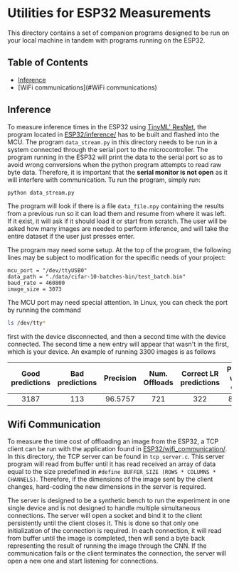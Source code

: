 # Utilities for ESP32 Measurements

This directory contains a set of companion programs designed to be run on your local machine in tandem with programs running on the ESP32.

## Table of Contents

- [Inference](#inference)
- [WiFi communications](#WiFi communications)


## Inference

To measure inference times in the ESP32 using [TinyML' ResNet](https://github.com/mlcommons/tiny/tree/master/benchmark/training/image_classification/trained_models), the program located in [ESP32/inference/](../inference) has to be built and flashed into the MCU. The program `data_stream.py` in this directory needs to be run in a system connected through the serial port to the microcontroller. The program running in the ESP32 will print the data to the serial port so as to avoid wrong conversions when the python program attempts to read raw byte data. Therefore, it is important that the **serial monitor is not open** as it will interfere with communication. Tu run the program, simply run:

```bash
python data_stream.py
```

The program will look if there is a file `data_file.npy` containing the results from a previous run so it can load them and resume from where it was left. If it exist, it will ask if it should load it or start from scratch. The user will be asked how many images are needed to perform inference, and will take the entire dataset if the user just presses enter.

The program may need some setup. At the top of the program, the following lines may be subject to modification for the specific needs of your project:

```pyhton
mcu_port = "/dev/ttyUSB0"
data_path = "./data/cifar-10-batches-bin/test_batch.bin"
baud_rate = 460800
image_size = 3073
```

The MCU port may need special attention. In Linux, you can check the port by running the command

```bash
ls /dev/tty*
```

first with the device disconnected, and then a second time with the device connected. The second time a new entry will appear that wasn't in the first, which is your device. An example of running 3300 images is as follows

| **Good predictions** | **Bad predictions** | **Precision** | **Num. Offloads** | **Correct LR predictions** | **Precision without offload** |
|:--------------------:|:-------------------:|:-------------:|:-----------------:|:--------------------------:|:-----------------------------:|
|         3187         |         113         |    96.5757    |        721        |             322            |            86.8181            |


## Wifi Communication

To measure the time cost of offloading an image from the ESP32, a TCP client can be run with the application found in [ESP32/wifi_communication/](../wifi_communication). In this directory, the TCP server can be found in `tcp_server.c`. This server program will read from buffer until it has read received an array of data equal to the size predefined in `#define BUFFER_SIZE (ROWS * COLUMNS * CHANNELS)`. Therefore, if the dimensions of the image sent by the client changes, hard-coding the new dimensions in the server is required.

The server is designed to be a synthetic bench to run the experiment in one single device and is not designed to handle multiple simultaneous connections. The server will open a socket and bind it to the client persistently until the client closes it. This is done so that only one initialization of the connection is required. In each connection, it will read from buffer until the image is completed, then will send a byte back representing the result of running the image through the CNN. If the communication fails or the client terminates the connection, the server will open a new one and start listening for connections. 

